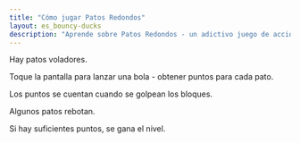 ```yaml
---
title: "Cómo jugar Patos Redondos"
layout: es_bouncy-ducks
description: "Aprende sobre Patos Redondos - un adictivo juego de acción, disponible gratis para Android (Google Play), Windows (Tienda Windows) y Tizen."
---
```

Hay patos voladores.

<amp-img src="https://www.osgoodemedia.com/images/flying-ducks.jpg" width="735" height="310" alt="Hay patos voladores." layout="responsive"></amp-img>

Toque la pantalla para lanzar una bola - obtener puntos para cada pato.

<amp-img src="https://www.osgoodemedia.com/images/hit-duck.jpg" width="249" height="220" alt="Toque la pantalla para lanzar una bola - obtener puntos para cada pato." layout="fixed"></amp-img>

Los puntos se cuentan cuando se golpean los bloques.

<amp-img src="https://www.osgoodemedia.com/images/knock-over-blocks.jpg" width="414" height="323" alt="Los puntos se cuentan cuando se golpean los bloques." layout="responsive"></amp-img>

Algunos patos rebotan.

<amp-img src="https://www.osgoodemedia.com/images/bouncing-ducks.jpg" width="636" height="395" alt="Algunos patos rebotan." layout="responsive"></amp-img>

Si hay suficientes puntos, se gana el nivel.

<amp-img src="https://www.osgoodemedia.com/es/images/you-win.jpg" width="1100" height="618" alt="Si hay suficientes puntos, se gana el nivel." layout="responsive"></amp-img>